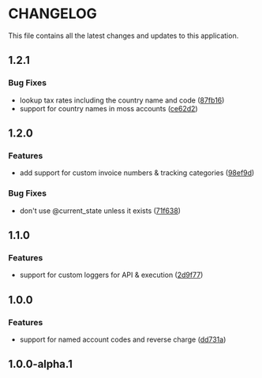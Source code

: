 # CHANGELOG

This file contains all the latest changes and updates to this application.

## 1.2.1

### Bug Fixes

- lookup tax rates including the country name and code ([87fb16](https://github.com/krystal/xero_exporter/commit/87fb16168eb4212db916b6c14d4255b370d35b7b))
- support for country names in moss accounts ([ce62d2](https://github.com/krystal/xero_exporter/commit/ce62d2908a4ebb56ceca2801d5c3b78ede62eff7))

## 1.2.0

### Features

- add support for custom invoice numbers & tracking categories ([98ef9d](https://github.com/krystal/xero_exporter/commit/98ef9d2bff4fa2d995499d217d5d9b054c311540))

### Bug Fixes

- don't use @current_state unless it exists ([71f638](https://github.com/krystal/xero_exporter/commit/71f6380f78ca9ebeea75a636d84c29f1e616894f))

## 1.1.0

### Features

- support for custom loggers for API & execution ([2d9f77](https://github.com/krystal/xero_exporter/commit/2d9f7709dbc288823839e4f00ebdc689d8a8a781))

## 1.0.0

### Features

- support for named account codes and reverse charge ([dd731a](https://github.com/krystal/xero_exporter/commit/dd731a5aa0a62834a2d801fef598958724979482))

## 1.0.0-alpha.1
